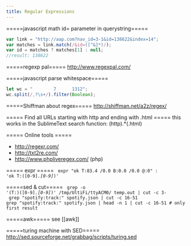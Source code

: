 ```yaml
---
title: Regular Expressions
---
```


=====javascript math id= parameter in querystring=====
```javascript
var link = "http://aap.com?nav_id=3-1&id=138622&index=14";
var matches = link.match(/&id=([^&]*)/);
var id = matches ? matches[1] : null;
//result: 138622
```

=====regexp pal=====
http://www.regexpal.com/

=====javascript parse whitespace=====
```javascript
let wc = "        7      1312";
wc.split(/,?\s+/).filter(Boolean);
```

=====Shiffman about regex=====
http://shiffman.net/a2z/regex/

===== Find all URLs starting with http and ending with .html =====
this works in the SublimeText search function:
  (http).*(.html)

===== Online tools =====
* http://regexr.com/
* http://txt2re.com/
* http://www.phpliveregex.com/ (php)

===== expr =====
<code bash>
expr "ok T:83.4 /0.0 B:0.0 /0.0 @:0" : 'ok T:\([0-9]*\.[0-9]*\)'
</code>

=====sed & cut=====
<code bash>
grep -o '\(T:\)\([0-9]*\.[0-9]*\)' /tmp/UltiFi/ttyACM0/ temp.out | cut -c 3-
</code>
<code bash>
grep "spotify:track:" spotify.json | cut -c 16-51
grep "spotify:track:" spotify.json | head -n 1 | cut -c 16-51    # only first result
</code>

=====awk=====
see [[awk]]

=====turing machine with SED=====
http://sed.sourceforge.net/grabbag/scripts/turing.sed

